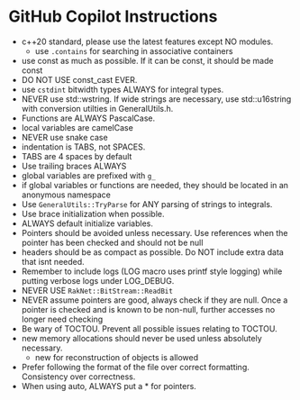 # GitHub Copilot Instructions

 * c++20 standard, please use the latest features except NO modules.
   * use `.contains` for searching in associative containers
 * use const as much as possible.  If it can be const, it should be made const
 * DO NOT USE const_cast EVER.
 * use `cstdint` bitwidth types ALWAYS for integral types.
 * NEVER use std::wstring. If wide strings are necessary, use std::u16string with conversion utilties in GeneralUtils.h.
 * Functions are ALWAYS PascalCase.
 * local variables are camelCase
 * NEVER use snake case
 * indentation is TABS, not SPACES.
 * TABS are 4 spaces by default
 * Use trailing braces ALWAYS
 * global variables are prefixed with `g_`
 * if global variables or functions are needed, they should be located in an anonymous namespace
 * Use `GeneralUtils::TryParse` for ANY parsing of strings to integrals.
 * Use brace initialization when possible.
 * ALWAYS default initialize variables.
 * Pointers should be avoided unless necessary. Use references when the pointer has been checked and should not be null
 * headers should be as compact as possible. Do NOT include extra data that isnt needed.
 * Remember to include logs (LOG macro uses printf style logging) while putting verbose logs under LOG_DEBUG.
 * NEVER USE `RakNet::BitStream::ReadBit`
 * NEVER assume pointers are good, always check if they are null. Once a pointer is checked and is known to be non-null, further accesses no longer need checking
 * Be wary of TOCTOU. Prevent all possible issues relating to TOCTOU.
 * new memory allocations should never be used unless absolutely necessary.
    * new for reconstruction of objects is allowed
 * Prefer following the format of the file over correct formatting.  Consistency over correctness.
 * When using auto, ALWAYS put a * for pointers.